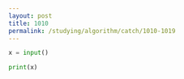 ```yaml
---
layout: post
title: 1010
permalink: /studying/algorithm/catch/1010-1019
---
```


```python
x = input()

print(x)

```
